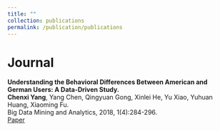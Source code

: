 ```yaml
---
title: ""
collection: publications
permalink: /publication/publications
---
```

Journal
===
<b>Understanding the Behavioral Differences Between American and German Users: A Data-Driven Study.</b> <br>
<b>Chenxi Yang</b>, Yang Chen, Qingyuan Gong, Xinlei He, Yu Xiao, Yuhuan Huang, Xiaoming Fu. <br> Big Data Mining and Analytics, 2018, 1(4):284-296. <br> [Paper](https://cxyang1997.github.io/files/yelp-behavior-differences.pdf)